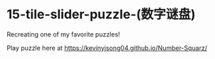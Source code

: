 # 15-tile-slider-puzzle-(数字谜盘)
Recreating one of my favorite puzzles!

Play puzzle here at https://kevinyjsong04.github.io/Number-Squarz/
